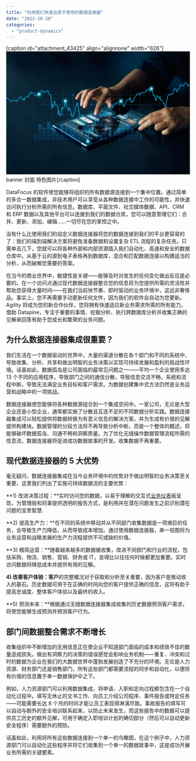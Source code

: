 ```yaml
---
title: "利用我们快速且易于使用的数据连接器"
date: "2022-10-20"
categories: 
  - "product-dynamics"
---
```


\[caption id="attachment\_43425" align="alignnone" width="626"\]![ROI3.png](images/1658325361-roi3-png.png) banner 封面 特色图片\[/caption\]

DataFocus 的软件使您能够将组织的所有数据源连接到一个集中位置。通过简单的多合一数据集成，非技术用户可以享受从各种数据连接中工作的可能性，并快速访问执行分析所需的所有信息。数据库、平面文件、社交媒体数据、API、CRM 和 ERP 数据以及其他平台可以连接到我们的数据仓库，您可以随意管理它们：合并、更新、添加、编辑……一切尽在您的掌控之中。

没有什么比使用我们的自定义数据连接器将您的数据连接到我们的平台更容易的了：我们的端到端解决方案将避免准备数据和设置复杂 ETL 流程的复杂任务。只需单击几下，您就可以将各种外部和内部资源插入我们自动化、高速和安全的数据仓库中。从基于云的源到电子表格再到数据库，混合和匹配数据连接以构建适当的分析，从而破解您需要的答案。

在当今的商业世界中，敏捷性是关键——能够及时对发生的任何变化做出反应是必要的。在一个访问点通过现代数据连接器整合您的信息将为您提供所需的灵活性并帮助您获得大量时间——在我们当前快节奏、即时驱动的业务环境中，这远非奢侈品。事实上，您不再需要手动更新任何文件，因为我们的软件会自动为您更新。Agility 将成为您的新合作伙伴，您将拥有快速适应新业务需求所需的所有能力。借助 Datapine，专注于重要的事情、挖掘分析、执行跨数据库分析并收集正确的见解来回答有助于您成长和繁荣的业务问题。

## 为什么数据连接器集成很重要？

我们生活在一个数据驱动的世界中，大量的渠道分散在各个部门和不同的系统中，导致收集、分析、共享和做出明智的业务决策以实现可持续发展和盈利的挑战性环境。话虽如此，数据孤岛是公司面临的最常见问题之一——平均一个企业使用多达 13 个不同的应用程序，导致部门之间的通信分散，导致信息交流不畅，系统和流程中断，导致无法满足业务目标和客户需求。为数据创建集中式方法仍然是业务运营和战略中的一项挑战。

数据连接器使您能够将各种数据源组合到一个集成空间中。一家公司，无论是大型企业还是小型企业，通常都实施了分散且互连不足的不同数据分析实践。数据连接器集成可以轻松提供将数据转换为有意义信息的解决方案，并为生成有价值的见解提供构建块。数据管理的分段方法将不再导致分析中断，而是一个整体的概述，将能够破坏数据孤岛、沟通不畅和洞察质量。为了优化无缝操作数据管理流程所需的信息流，数据连接器将促进成功数据故事的开发。收集数据不再重要。

## 现代数据连接器的 5 大优势

毫无疑问，数据连接器集成在当今业务环境中的优势对于做出明智的业务决策至关重要，这里我们列出了实施可持续数据流的主要优势：

**1) 改进决策过程：**实时访问您的数据，以易于理解的交互式[业务仪表](https://www.datafocus.ai/infos/dashboard-examples-and-templates)板呈现，为管理层和同事提供透明的报告方式，是利用并在潜在问题发生之前识别潜在问题的宝贵智慧.

**2) 提高生产力：**在不同的系统中移动并从不同部门收集数据是一项艰巨的任务，会导致生产力降低，从而导致成本增加。通过使用数据连接器，单一视图将为业务运营和战略发展的生产力流程提供不可或缺的价值。

**3) 精简运营：**随着越来越多的数据被收集，改进不同部门和行业的流程，包括采购、物流、销售、营销、财务或 IT，变得比以往任何时候都更加重要。实时访问数据将降低成本并提供有用的见解。

**4) 改善客户体验：客户**的完整概况对于获取和分析至关重要，因为客户是推动收入的基石。历史数据可用于在正确的时间向您的客户提供正确的信息，这将有助于提高忠诚度、整体客户体验以及最终的收入。

**5) 预测未来：**根据通过无缝数据连接器集成收集的历史数据预测客户需求，将使您能够生成预测并预测客户行为。

## 部门间数据整合需求不断增长

收集组织中不断增加的无用信息正在使企业不知道部门面临的成本和绩效不佳的数量造成损失。做出有洞察力的决策的错误感觉会影响业务机制——重复、冲突和过时的数据为企业在我们的大数据世界中蓬勃发展创造了不充分的环境。无论是人力资源、财务部门还是销售部门，所有这些部门都需要流程的同步和自动化，以便将有价值的信息置于单一数据保护伞之下。

例如，人力资源部门可以利用数据集成，将申请、入职和定向过程都包含在一个自动化过程中。填写无休止的文书工作、向员工介绍公司程序、事件报告或特定任务——可能需要长达 8 个月的时间才能让员工表现得淋漓尽致。事故报告的填写可以自动与额外的安全培训联系起来，以防止未来发生，而这些报告中的数据可以提供员工历史的额外见解，可用于确定入职培训计划的确切部分（然后可以自动更新安全程序）需要额外的预防。

话虽如此，利用将所有这些数据连接到一个单一的鸟瞰图，在这个例子中，人力资源部门可以自动化这些程序并将它们收集到一个单一的数据故事中，这是成功开展业务所需的关键要素。
